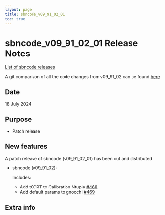 ```yaml
---
layout: page
title: sbncode_v09_91_02_01
toc: true
---
```


sbncode_v09_91_02_01 Release Notes
=======================================================================================

[List of sbncode releases](https://sbnsoftware.github.io/AnalysisInfrastructure/ReleaseManagement/Releases/List_of_SBN_code_releases)

A git comparison of all the code changes from v09_91_02 can be found [here](https://github.com/SBNSoftware/sbncode/compare/v09_91_02...v09_91_02_01)

Date
---------------------------------------------------
18 July 2024

Purpose
---------------------------------------------------
* Patch release

New features
---------------------------------------------------
A patch release of sbncode (v09_91_02_01) has been cut and distributed

* sbncode (v09_91_02):

   Includes:
  * Add t0CRT to Calibration Ntuple [#468](https://github.com/SBNSoftware/sbncode/pull/468)
  * Add default params to gnocchi [#469](https://github.com/SBNSoftware/sbncode/pull/469)
 
  
Extra info
---------------------------------------------------
